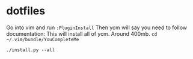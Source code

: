 # dotfiles
Go into vim and run
`:PluginInstall`
Then ycm will say you need to follow documentation:
This will install all of ycm. Around 400mb.
`cd ~/.vim/bundle/YouCompleteMe`

`./install.py --all`
